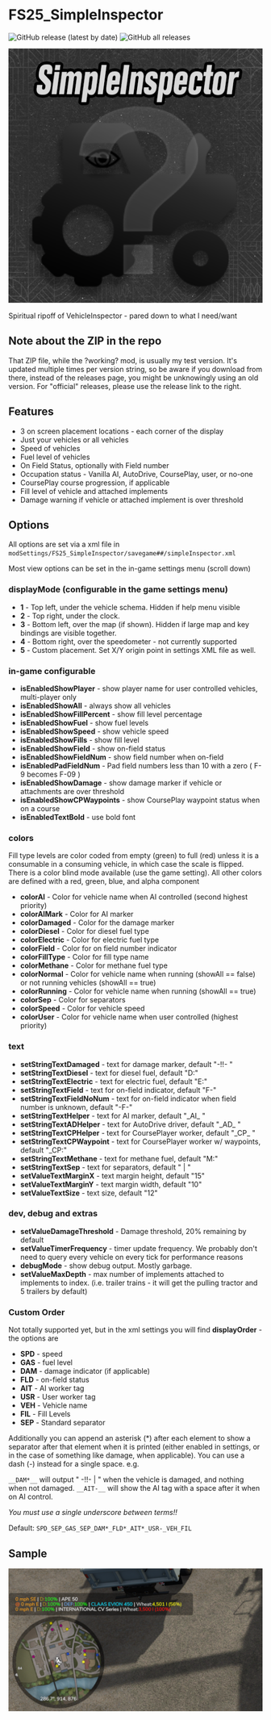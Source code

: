 # FS25_SimpleInspector

![GitHub release (latest by date)](https://img.shields.io/github/v/release/jtsage/FS25_SimpleInspector) ![GitHub all releases](https://img.shields.io/github/downloads/jtsage/FS25_SimpleInspector/total)

<p align="left">
  <img src="icon_simpleinspector.png" alt="">
</p>

Spiritual ripoff of VehicleInspector - pared down to what I need/want

## Note about the ZIP in the repo

That ZIP file, while the ?working? mod, is usually my test version.  It's updated multiple times per
version string, so be aware if you download from there, instead of the releases page, you might be
unknowingly using an old version.  For "official" releases, please use the release link to the right.

## Features

* 3 on screen placement locations - each corner of the display
* Just your vehicles or all vehicles
* Speed of vehicles
* Fuel level of vehicles
* On Field Status, optionally with Field number
* Occupation status - Vanilla AI, AutoDrive, CoursePlay, user, or no-one
* CoursePlay course progression, if applicable
* Fill level of vehicle and attached implements
* Damage warning if vehicle or attached implement is over threshold

## Options

All options are set via a xml file in `modSettings/FS25_SimpleInspector/savegame##/simpleInspector.xml`

Most view options can be set in the in-game settings menu (scroll down)

### displayMode (configurable in the game settings menu)

* __1__ - Top left, under the vehicle schema. Hidden if help menu visible
* __2__ - Top right, under the clock.  
* __3__ - Bottom left, over the map (if shown). Hidden if large map and key bindings are visible together.
* __4__ - Bottom right, over the speedometer - not currently supported
* __5__ - Custom placement.  Set X/Y origin point in settings XML file as well.

### in-game configurable

* __isEnabledShowPlayer__ - show player name for user controlled vehicles, multi-player only
* __isEnabledShowAll__ - always show all vehicles
* __isEnabledShowFillPercent__ - show fill level percentage
* __isEnabledShowFuel__ - show fuel levels
* __isEnabledShowSpeed__ - show vehicle speed
* __isEnabledShowFills__ - show fill level
* __isEnabledShowField__ - show on-field status
* __isEnabledShowFieldNum__ - show field number when on-field
* __isEnabledPadFieldNum__ - Pad field numbers less than 10 with a zero ( F-9 becomes F-09 )
* __isEnabledShowDamage__ - show damage marker if vehicle or attachments are over threshold
* __isEnabledShowCPWaypoints__ - show CoursePlay waypoint status when on a course
* __isEnabledTextBold__ - use bold font

### colors

Fill type levels are color coded from empty (green) to full (red) unless it is a consumable in a consuming vehicle, in which case the scale is flipped.  There is a color blind mode available (use the game setting).  All other colors are defined with a red, green, blue, and alpha component

* __colorAI__ - Color for vehicle name when AI controlled (second highest priority)
* __colorAIMark__ - Color for AI marker
* __colorDamaged__ - Color for the damage marker
* __colorDiesel__ - Color for diesel fuel type
* __colorElectric__ - Color for electric fuel type
* __colorField__ - Color for on field number indicator
* __colorFillType__ - Color for fill type name
* __colorMethane__ - Color for methane fuel type
* __colorNormal__ - Color for vehicle name when running (showAll == false) or not running vehicles (showAll == true)
* __colorRunning__ - Color for vehicle name when running (showAll == true)
* __colorSep__ - Color for separators
* __colorSpeed__ - Color for vehicle speed
* __colorUser__ - Color for vehicle name when user controlled (highest priority)

### text

* __setStringTextDamaged__ - text for damage marker, default "-!!- "
* __setStringTextDiesel__ - text for diesel fuel, default "D:"
* __setStringTextElectric__ - text for electric fuel, default "E:"
* __setStringTextField__ - text for on-field indicator, default "F-"
* __setStringTextFieldNoNum__ - text for on-field indicator when field number is unknown, default "-F-"
* __setStringTextHelper__ - text for AI marker, default "\_AI_ "
* __setStringTextADHelper__ - text for AutoDrive driver, default "\_AD_ "
* __setStringTextCPHelper__ - text for CoursePlayer worker, default "\_CP_ "
* __setStringTextCPWaypoint__ - text for CoursePlayer worker w/ waypoints, default "_CP:"
* __setStringTextMethane__ - text for methane fuel, default "M:"
* __setStringTextSep__ - text for separators, default " | "
* __setValueTextMarginX__ - text margin height, default "15"
* __setValueTextMarginY__ - text margin width, default "10"
* __setValueTextSize__ - text size, default "12"

### dev, debug and extras

* __setValueDamageThreshold__ - Damage threshold, 20% remaining by default
* __setValueTimerFrequency__ - timer update frequency. We probably don't need to query every vehicle on every tick for performance reasons
* __debugMode__ - show debug output.  Mostly garbage.
* __setValueMaxDepth__ - max number of implements attached to implements to index. (i.e. trailer trains - it will get the pulling tractor and 5 trailers by default)

### Custom Order

Not totally supported yet, but in the xml settings you will find __displayOrder__ - the options are

* __SPD__ - speed
* __GAS__ - fuel level
* __DAM__ - damage indicator (if applicable)
* __FLD__ - on-field status
* __AIT__ - AI worker tag
* __USR__ - User worker tag
* __VEH__ - Vehicle name
* __FIL__ - Fill Levels
* __SEP__ - Standard separator

Additionally you can append an asterisk (*) after each element to show a separator after that element when it is printed (either enabled in settings, or in the case of something like damage, when applicable).  You can use a dash (-) instead for a single space. e.g.

`__DAM*__` will output " -!!- | " when the vehicle is damaged, and nothing when not damaged.
`__AIT-__` will show the AI tag with a space after it when on AI control.

_You must use a single underscore between terms!!_

Default: `SPD_SEP_GAS_SEP_DAM*_FLD*_AIT*_USR-_VEH_FIL`

## Sample

<p align="center">
  <img width="650" src="modHub_screenshots/001_sshot_closeup.png" alt="">
</p>

